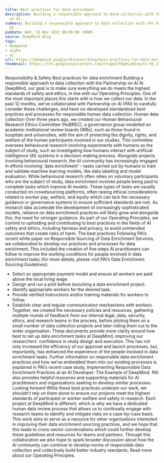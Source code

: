 ```yaml
---
title: Best practices for data enrichment
description: Building a responsible approach to data collection with the Partnership
  on AI...
summary: Building a responsible approach to data collection with the Partnership on
  AI...
pubDate: Wed, 16 Nov 2022 00:00:00 +0000
source: DeepMind Blog
tags:
- deepmind
- alpha
- ai
url: https://deepmind.google/discover/blog/best-practices-for-data-enrichment/
thumbnail: https://lh3.googleusercontent.com/nYvgmCtFKpHCzKOzqvlm-YK_l5qbPvz570PQbWv2ZxKVIoZxraa7euQLCY65a7ecdDRzBQtbQY2jxAoYKO8PC90snL6QvwNAzhp5-8x31cL5cJV-_OY=w528-h297-n-nu-rw
---
```


Responsibility & Safety
Best practices for data enrichment
Building a responsible approach to data collection with the Partnership on AI
At DeepMind, our goal is to make sure everything we do meets the highest standards of safety and ethics, in line with our Operating Principles. One of the most important places this starts with is how we collect our data. In the past 12 months, we’ve collaborated with Partnership on AI (PAI) to carefully consider these challenges, and have co-developed standardised best practices and processes for responsible human data collection.
Human data collection
Over three years ago, we created our Human Behavioural Research Ethics Committee (HuBREC), a governance group modelled on academic institutional review boards (IRBs), such as those found in hospitals and universities, with the aim of protecting the dignity, rights, and welfare of the human participants involved in our studies. This committee oversees behavioural research involving experiments with humans as the subject of study, such as investigating how humans interact with artificial intelligence (AI) systems in a decision-making process.
Alongside projects involving behavioural research, the AI community has increasingly engaged in efforts involving 'data enrichment' – tasks carried out by humans to train and validate machine learning models, like data labelling and model evaluation. While behavioural research often relies on voluntary participants who are the subject of study, data enrichment involves people being paid to complete tasks which improve AI models.
These types of tasks are usually conducted on crowdsourcing platforms, often raising ethical considerations related to worker pay, welfare, and equity which can lack the necessary guidance or governance systems to ensure sufficient standards are met. As research labs accelerate the development of increasingly sophisticated models, reliance on data enrichment practices will likely grow and alongside this, the need for stronger guidance.
As part of our Operating Principles, we commit to upholding and contributing to best practices in the fields of AI safety and ethics, including fairness and privacy, to avoid unintended outcomes that create risks of harm.
The best practices
Following PAI’s recent white paper on Responsible Sourcing of Data Enrichment Services, we collaborated to develop our practices and processes for data enrichment. This included the creation of five steps AI practitioners can follow to improve the working conditions for people involved in data enrichment tasks (for more details, please visit PAI’s Data Enrichment Sourcing Guidelines):
- Select an appropriate payment model and ensure all workers are paid above the local living wage.
- Design and run a pilot before launching a data enrichment project.
- Identify appropriate workers for the desired task.
- Provide verified instructions and/or training materials for workers to follow.
- Establish clear and regular communication mechanisms with workers.
Together, we created the necessary policies and resources, gathering multiple rounds of feedback from our internal legal, data, security, ethics, and research teams in the process, before piloting them on a small number of data collection projects and later rolling them out to the wider organisation.
These documents provide more clarity around how best to set up data enrichment tasks at DeepMind, improving our researchers' confidence in study design and execution. This has not only increased the efficiency of our approval and launch processes, but, importantly, has enhanced the experience of the people involved in data enrichment tasks.
Further information on responsible data enrichment practices and how we’ve embedded them into our existing processes is explained in PAI’s recent case study, Implementing Responsible Data Enrichment Practices at an AI Developer: The Example of DeepMind. PAI also provides helpful resources and supporting materials for AI practitioners and organisations seeking to develop similar processes.
Looking forward
While these best practices underpin our work, we shouldn’t rely on them alone to ensure our projects meet the highest standards of participant or worker welfare and safety in research. Each project at DeepMind is different, which is why we have a dedicated human data review process that allows us to continually engage with research teams to identify and mitigate risks on a case-by-case basis.
This work aims to serve as a resource for other organisations interested in improving their data enrichment sourcing practices, and we hope that this leads to cross-sector conversations which could further develop these guidelines and resources for teams and partners. Through this collaboration we also hope to spark broader discussion about how the AI community can continue to develop norms of responsible data collection and collectively build better industry standards.
Read more about our Operating Principles.
